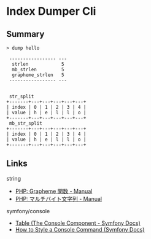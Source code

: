 # Index Dumper Cli

## Summary

```
> dump hello

 ----------------- ---
  strlen            5
  mb_strlen         5
  grapheme_strlen   5
 ----------------- ---


 str_split
+-------+---+---+---+---+---+
| index | 0 | 1 | 2 | 3 | 4 |
| value | h | e | l | l | o |
+-------+---+---+---+---+---+
 mb_str_split
+-------+---+---+---+---+---+
| index | 0 | 1 | 2 | 3 | 4 |
| value | h | e | l | l | o |
+-------+---+---+---+---+---+
```

## Links

string
* [PHP: Grapheme 関数 \- Manual](https://www.php.net/manual/ja/ref.intl.grapheme.php)
* [PHP: マルチバイト文字列 \- Manual](https://www.php.net/manual/ja/book.mbstring.php)

symfony/console
* [Table \(The Console Component \- Symfony Docs\)](https://symfony.com/doc/current/components/console/helpers/table.html)
* [How to Style a Console Command \(Symfony Docs\)](https://symfony.com/doc/current/console/style.html)